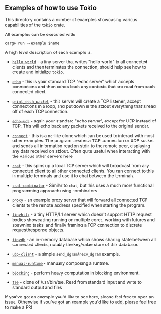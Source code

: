 ## Examples of how to use Tokio

This directory contains a number of examples showcasing various capabilities of
the `tokio` crate.

All examples can be executed with:

```
cargo run --example $name
```

A high level description of each example is:

* [`hello_world`](hello_world.rs) - a tiny server that writes "hello world" to
  all connected clients and then terminates the connection, should help see how
  to create and initialize `tokio`.

* [`echo`](echo.rs) - this is your standard TCP "echo server" which accepts
  connections and then echos back any contents that are read from each connected
  client.

* [`print_each_packet`](print_each_packet.rs) - this server will create a TCP
  listener, accept connections in a loop, and put down in the stdout everything
  that's read off of each TCP connection.

* [`echo-udp`](echo-udp.rs) - again your standard "echo server", except for UDP
  instead of TCP.  This will echo back any packets received to the original
  sender.

* [`connect`](connect.rs) - this is a `nc`-like clone which can be used to
  interact with most other examples. The program creates a TCP connection or UDP
  socket and sends all information read on stdin to the remote peer, displaying
  any data received on stdout. Often quite useful when interacting with the
  various other servers here!

* [`chat`](chat.rs) - this spins up a local TCP server which will broadcast from
  any connected client to all other connected clients. You can connect to this
  in multiple terminals and use it to chat between the terminals.

* [`chat-combinator`](chat-combinator.rs) - Similar to `chat`, but this uses a
  much more functional programming approach using combinators.

* [`proxy`](proxy.rs) - an example proxy server that will forward all connected
  TCP clients to the remote address specified when starting the program.

* [`tinyhttp`](tinyhttp.rs) - a tiny HTTP/1.1 server which doesn't support HTTP
  request bodies showcasing running on multiple cores, working with futures and
  spawning tasks, and finally framing a TCP connection to discrete
  request/response objects.

* [`tinydb`](tinydb.rs) - an in-memory database which shows sharing state
  between all connected clients, notably the key/value store of this database.

* [`udp-client`](udp-client.rs) - a simple `send_dgram`/`recv_dgram` example.

* [`manual-runtime`](manual-runtime.rs) - manually composing a runtime.

* [`blocking`](blocking.rs) - perform heavy computation in blocking environment.

* [`tee`](tee.rs) - clone of /usr/bin/tee. Read from standard input and write
  to standard output and files

If you've got an example you'd like to see here, please feel free to open an
issue. Otherwise if you've got an example you'd like to add, please feel free
to make a PR!
